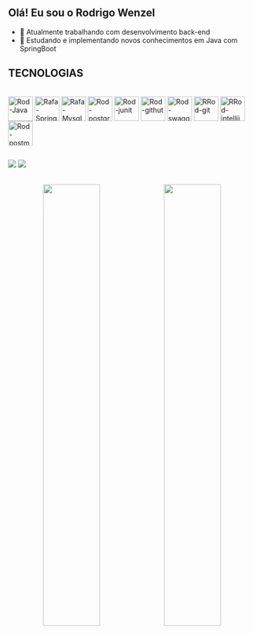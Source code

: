 ## Olá! Eu sou o Rodrigo Wenzel

- 🔭 Atualmente trabalhando com desenvolvimento back-end
- 🌱 Estudando e implementando novos conhecimentos em Java com SpringBoot

## TECNOLOGIAS
<div style="display: inline_block"><br>
<img align="center" alt="Rod-Java" height="50" width="50" src="https://cdn.jsdelivr.net/gh/devicons/devicon@latest/icons/java/java-original-wordmark.svg"/   >
<img align="center" alt="Rafa-Spring" height="50" width="50" src="https://cdn.jsdelivr.net/gh/devicons/devicon@latest/icons/spring/spring-original-wordmark.svg">
  <img align="center" alt="Rafa-Mysql" height="50" width="50" src="https://cdn.jsdelivr.net/gh/devicons/devicon@latest/icons/mysql/mysql-original-wordmark.svg" />
  <img align="center" alt="Rod-postgresql" height="50" width="50"src="https://cdn.jsdelivr.net/gh/devicons/devicon@latest/icons/postgresql/postgresql-original-wordmark.svg" />
  <img align="center" alt="Rod-junit" height="50" width="50"src="https://cdn.jsdelivr.net/gh/devicons/devicon@latest/icons/junit/junit-original-wordmark.svg" />
  <img align="center" alt="Rod-githut" height="50" width="50" src="https://cdn.jsdelivr.net/gh/devicons/devicon@latest/icons/github/github-original.svg" />     
  <img align="center" alt="Rod-swagger" height="50" width="50" src="https://cdn.jsdelivr.net/gh/devicons/devicon@latest/icons/swagger/swagger-original-wordmark.svg" />
  <img align="center" alt="RRod-git" height="50" width="50"src="https://cdn.jsdelivr.net/gh/devicons/devicon@latest/icons/git/git-original-wordmark.svg" />
  <img align="center" alt="RRod-intellij" height="50" width="50" src="https://cdn.jsdelivr.net/gh/devicons/devicon@latest/icons/intellij/intellij-original.svg" />
  <img align="center" alt="Rod-postman" height="50" width="50" src="https://cdn.jsdelivr.net/gh/devicons/devicon@latest/icons/postman/postman-original-wordmark.svg" />      
</div>

## 
<div> 
<a href="https://www.linkedin.com/in/rodrigo-wenzel/?locale=pt_BR" target="_blank"><img src="https://img.shields.io/badge/LinkedIn-0077B5?style=for-the-badge&logo=linkedin&logoColor=white" target="_blank"></a>
<a href = "mailto:rodrigocw90@gmail.com"><img src="https://img.shields.io/badge/-Gmail-%23333?style=for-the-badge&logo=gmail&logoColor=white" target="_blank"></a> 
</div>

</br>
<div>
<p align="center">
  <img  height="48%" src="https://github-readme-stats.vercel.app/api?username=rodrigochavesw&show_icons=true&theme=radical"/>
<a href="https://github.com/rodrigochavesw">
  <img  height="48%" src="https://github-readme-stats-eight-theta.vercel.app/api/top-langs/?username=rodrigochavesw&layout=compact&langs_count=8&theme=radical"/>
</a>
</div>

  
</p>
</br>
</br>
           
          
